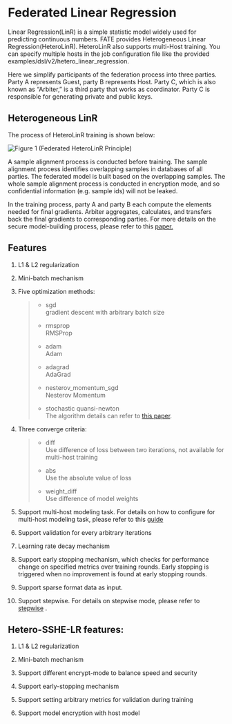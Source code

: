 # Federated Linear Regression

Linear Regression(LinR) is a simple statistic model widely used for
predicting continuous numbers. FATE provides Heterogeneous Linear
Regression(HeteroLinR). HeteroLinR also supports multi-Host training.
You can specify multiple hosts in the job configuration file like the
provided
<span class="title-ref">examples/dsl/v2/hetero\_linear\_regression</span>.

Here we simplify participants of the federation process into three
parties. Party A represents Guest, party B represents Host. Party C,
which is also known as “Arbiter,” is a third party that works as
coordinator. Party C is responsible for generating private and public
keys.

## Heterogeneous LinR

The process of HeteroLinR training is shown below:

![Figure 1 (Federated HeteroLinR
Principle)](../images/HeteroLinR.png)

A sample alignment process is conducted before training. The sample
alignment process identifies overlapping samples in databases of all
parties. The federated model is built based on the overlapping samples.
The whole sample alignment process is conducted in encryption mode, and
so confidential information (e.g. sample ids) will not be leaked.

In the training process, party A and party B each compute the elements
needed for final gradients. Arbiter aggregates, calculates, and
transfers back the final gradients to corresponding parties. For more
details on the secure model-building process, please refer to this
[paper.](https://arxiv.org/pdf/1902.04885.pdf)

<!-- mkdocs
## Param

::: federatedml.param.linear_regression_param
    rendering:
      heading_level: 3
      show_source: true
      show_root_heading: true
      show_root_toc_entry: false
      show_root_full_path: false
-->

## Features

1.  L1 & L2 regularization

2.  Mini-batch mechanism

3.  Five optimization methods:
    
    >   - sgd  
    >     gradient descent with arbitrary batch size
    > 
    >   - rmsprop  
    >     RMSProp
    > 
    >   - adam  
    >     Adam
    > 
    >   - adagrad  
    >     AdaGrad
    > 
    >   - nesterov\_momentum\_sgd  
    >     Nesterov Momentum
    > 
    >   - stochastic quansi-newton  
    >     The algorithm details can refer to [this paper](https://arxiv.org/abs/1912.00513v2).

4.  Three converge criteria:
    
    >   - diff  
    >     Use difference of loss between two iterations, not available
    >     for multi-host training
    > 
    >   - abs  
    >     Use the absolute value of loss
    > 
    >   - weight\_diff  
    >     Use difference of model weights

5.  Support multi-host modeling task. For details on how to configure
    for multi-host modeling task, please refer to this
    [guide](../tutorial/dsl_conf/dsl_conf_v2_setting_guide.md)

6.  Support validation for every arbitrary iterations

7.  Learning rate decay mechanism

8.  Support early stopping mechanism, which checks for performance
    change on specified metrics over training rounds. Early stopping is
    triggered when no improvement is found at early stopping rounds.

9.  Support sparse format data as input.

10. Support stepwise. For details on stepwise mode, please refer to
    [stepwise](stepwise.md) .


## Hetero-SSHE-LR features:

1.  L1 & L2 regularization

2.  Mini-batch mechanism

3. Support different encrypt-mode to balance speed and security

4. Support early-stopping mechanism

5. Support setting arbitrary metrics for validation during training

6. Support model encryption with host model

